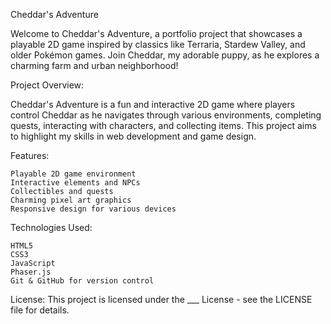 Cheddar's Adventure

Welcome to Cheddar's Adventure, a portfolio project that showcases a playable 2D game inspired by classics like Terraria, Stardew Valley, and older Pokémon games. Join Cheddar, my adorable puppy, as he explores a charming farm and urban neighborhood!


Project Overview:

Cheddar's Adventure is a fun and interactive 2D game where players control Cheddar as he navigates through various environments, completing quests, interacting with characters, and collecting items. This project aims to highlight my skills in web development and game design.


Features:

    Playable 2D game environment
    Interactive elements and NPCs
    Collectibles and quests
    Charming pixel art graphics
    Responsive design for various devices


Technologies Used:

    HTML5
    CSS3
    JavaScript
    Phaser.js
    Git & GitHub for version control


License:
This project is licensed under the ___ License - see the LICENSE file for details.
